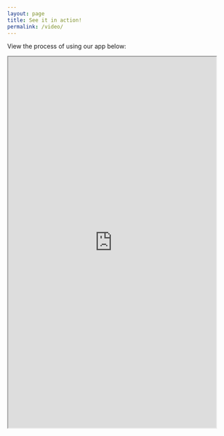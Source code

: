 ```yaml
---
layout: page
title: See it in action!
permalink: /video/
---
```

View the process of using our app below: <br/>
<iframe src="https://drive.google.com/file/d/1ZWji_qGkSvZkkPmW0QrQVIYhC77fYgda/preview" width="480" height="854" allow="autoplay"></iframe>

